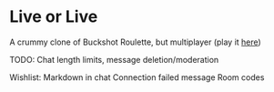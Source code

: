 # Live or Live
A crummy clone of Buckshot Roulette, but multiplayer (play it [here](https://doublef3lix.github.io/LiveOrLive-Client))


TODO:
Chat length limits, message deletion/moderation


Wishlist:
Markdown in chat
Connection failed message
Room codes